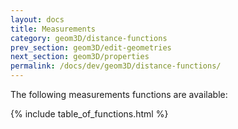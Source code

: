 ```yaml
---
layout: docs
title: Measurements
category: geom3D/distance-functions
prev_section: geom3D/edit-geometries
next_section: geom3D/properties
permalink: /docs/dev/geom3D/distance-functions/
---
```


The following measurements functions are available:

{% include table_of_functions.html %}
